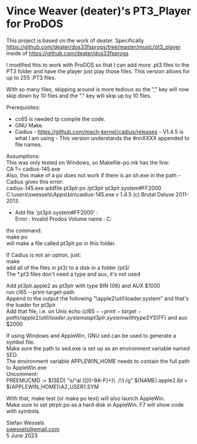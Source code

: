 # Vince Weaver (deater)'s PT3_Player for ProDOS

This project is based on the work of deater.  Specifically https://github.com/deater/dos33fsprogs/tree/master/music/pt3_player inside of https://github.com/deater/dos33fsprogs  
  
I modified this to work with ProDOS so that I can add more .pt3 files to the PT3 folder and have the player just play those files.  This version allows for up to 255 .PT3 files.  
  
With so many files, skipping around is more tedious so the "," key will now skip down by 10 files and the "." key will skip up by 10 files.  
  
Prerequisites:  
* cc65 is needed tp compile the code.  
* GNU Make.  
* Cadius - https://github.com/mach-kernel/cadius/releases - V1.4.5 is what I am using - This version understands the #nnXXXX appended to file names.  
  
Assumptions:  
This was only tested on Windows, so Makefile-po.mk has the line:  
CA ?= cadius-145.exe  
Also, this make of a po does not work if there is an sh.exe in the path - Cadius gives this error:  
cadius-145.exe addfile pt3plr.po /pt3plr pt3plr.system#FF2000  
C:\users\swessels\Apps\bin\cadius-145.exe v 1.4.5 (c) Brutal Deluxe 2011-2013.  
  - Add file 'pt3plr.system#FF2000' :  
  Error : Invalid Prodos Volume name : C:  
  
the command:  
make po  
will make a file called pt3plr.po in this folder.  
  
If Cadius is not an option, just:  
make  
add all of the files in pt3/ to a disk in a folder /pt3/  
The *.pt3 files don't need a type and aux, it's not used  
  
Add pt3plr.apple2 as pt3plr with type BIN (06) and AUX $1000  
run cl65 --print-target-path  
Append to the output the following "\apple2\util\loader.system" and that's the loader for pt3plr  
Add that file, i.e. on Unix echo $(cl65 --print-target-path)/apple2/util/loader.system  
as pt3plr.system with type SYS ($FF) and aux $2000  
  
If using Windows and AppleWin, GNU sed can be used to generate a symbol file.  
Make sure the path to sed.exe is set up as an environment variable named SED.  
The environment variable APPLEWIN_HOME needs to contain the full path to AppleWin.exe  
Uncomment:  
PREEMUCMD := $(SED) "s/^al \([[0-9A-F]\+\)\ \./\1 /g" $(NAME).apple2.lbl > $(APPLEWIN_HOME)\A2_USER1.SYM  
  
With that, make test (or make po test) will also launch AppleWin.  
Make sure to set ptrplr.po as a hard disk in AppleWin.  F7 will show code with symbols.  
  
Stefan Wessels  
swessels@email.com  
5 June 2023  
